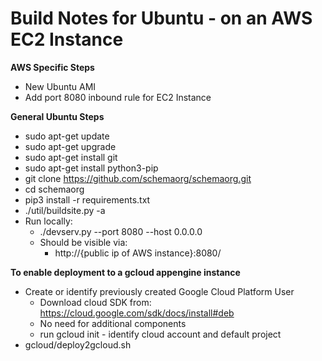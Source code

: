 Build Notes for Ubuntu - on an AWS EC2 Instance
===============================================

**AWS Specific Steps**

  * New Ubuntu AMI 
  * Add port 8080 inbound rule for EC2 Instance

**General Ubuntu Steps**

 * sudo apt-get update
 * sudo apt-get upgrade
 * sudo apt-get install git
 * sudo apt-get install python3-pip
 * git clone https://github.com/schemaorg/schemaorg.git
 * cd schemaorg
 * pip3 install -r requirements.txt
 * ./util/buildsite.py -a
 * Run locally: 
   * ./devserv.py --port 8080 --host 0.0.0.0
   * Should be visible via: 
     *  http://{public ip of AWS instance}:8080/

**To enable deployment to a gcloud appengine instance**

* Create or identify previously created Google Cloud Platform User
  * Download cloud SDK from: https://cloud.google.com/sdk/docs/install#deb
  * No need for additional components
  * run gcloud init - identify cloud account and default project
* gcloud/deploy2gcloud.sh 


